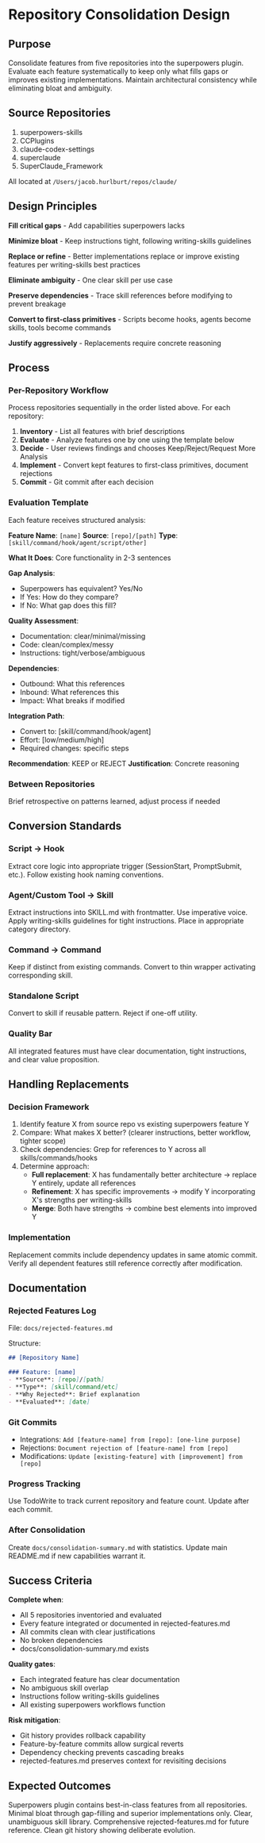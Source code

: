 # Repository Consolidation Design

## Purpose

Consolidate features from five repositories into the superpowers plugin. Evaluate each feature systematically to keep only what fills gaps or improves existing implementations. Maintain architectural consistency while eliminating bloat and ambiguity.

## Source Repositories

1. superpowers-skills
2. CCPlugins
3. claude-codex-settings
4. superclaude
5. SuperClaude_Framework

All located at `/Users/jacob.hurlburt/repos/claude/`

## Design Principles

**Fill critical gaps** - Add capabilities superpowers lacks

**Minimize bloat** - Keep instructions tight, following writing-skills guidelines

**Replace or refine** - Better implementations replace or improve existing features per writing-skills best practices

**Eliminate ambiguity** - One clear skill per use case

**Preserve dependencies** - Trace skill references before modifying to prevent breakage

**Convert to first-class primitives** - Scripts become hooks, agents become skills, tools become commands

**Justify aggressively** - Replacements require concrete reasoning

## Process

### Per-Repository Workflow

Process repositories sequentially in the order listed above. For each repository:

1. **Inventory** - List all features with brief descriptions
2. **Evaluate** - Analyze features one by one using the template below
3. **Decide** - User reviews findings and chooses Keep/Reject/Request More Analysis
4. **Implement** - Convert kept features to first-class primitives, document rejections
5. **Commit** - Git commit after each decision

### Evaluation Template

Each feature receives structured analysis:

**Feature Name**: `[name]`
**Source**: `[repo]/[path]`
**Type**: `[skill/command/hook/agent/script/other]`

**What It Does**:
Core functionality in 2-3 sentences

**Gap Analysis**:
- Superpowers has equivalent? Yes/No
- If Yes: How do they compare?
- If No: What gap does this fill?

**Quality Assessment**:
- Documentation: clear/minimal/missing
- Code: clean/complex/messy
- Instructions: tight/verbose/ambiguous

**Dependencies**:
- Outbound: What this references
- Inbound: What references this
- Impact: What breaks if modified

**Integration Path**:
- Convert to: [skill/command/hook/agent]
- Effort: [low/medium/high]
- Required changes: specific steps

**Recommendation**: KEEP or REJECT
**Justification**: Concrete reasoning

### Between Repositories

Brief retrospective on patterns learned, adjust process if needed

## Conversion Standards

### Script → Hook
Extract core logic into appropriate trigger (SessionStart, PromptSubmit, etc.). Follow existing hook naming conventions.

### Agent/Custom Tool → Skill
Extract instructions into SKILL.md with frontmatter. Use imperative voice. Apply writing-skills guidelines for tight instructions. Place in appropriate category directory.

### Command → Command
Keep if distinct from existing commands. Convert to thin wrapper activating corresponding skill.

### Standalone Script
Convert to skill if reusable pattern. Reject if one-off utility.

### Quality Bar
All integrated features must have clear documentation, tight instructions, and clear value proposition.

## Handling Replacements

### Decision Framework

1. Identify feature X from source repo vs existing superpowers feature Y
2. Compare: What makes X better? (clearer instructions, better workflow, tighter scope)
3. Check dependencies: Grep for references to Y across all skills/commands/hooks
4. Determine approach:
   - **Full replacement**: X has fundamentally better architecture → replace Y entirely, update all references
   - **Refinement**: X has specific improvements → modify Y incorporating X's strengths per writing-skills
   - **Merge**: Both have strengths → combine best elements into improved Y

### Implementation

Replacement commits include dependency updates in same atomic commit. Verify all dependent features still reference correctly after modification.

## Documentation

### Rejected Features Log

File: `docs/rejected-features.md`

Structure:
```markdown
## [Repository Name]

### Feature: [name]
- **Source**: [repo]/[path]
- **Type**: [skill/command/etc]
- **Why Rejected**: Brief explanation
- **Evaluated**: [date]
```

### Git Commits

- Integrations: `Add [feature-name] from [repo]: [one-line purpose]`
- Rejections: `Document rejection of [feature-name] from [repo]`
- Modifications: `Update [existing-feature] with [improvement] from [repo]`

### Progress Tracking

Use TodoWrite to track current repository and feature count. Update after each commit.

### After Consolidation

Create `docs/consolidation-summary.md` with statistics. Update main README.md if new capabilities warrant it.

## Success Criteria

**Complete when**:
- All 5 repositories inventoried and evaluated
- Every feature integrated or documented in rejected-features.md
- All commits clean with clear justifications
- No broken dependencies
- docs/consolidation-summary.md exists

**Quality gates**:
- Each integrated feature has clear documentation
- No ambiguous skill overlap
- Instructions follow writing-skills guidelines
- All existing superpowers workflows function

**Risk mitigation**:
- Git history provides rollback capability
- Feature-by-feature commits allow surgical reverts
- Dependency checking prevents cascading breaks
- rejected-features.md preserves context for revisiting decisions

## Expected Outcomes

Superpowers plugin contains best-in-class features from all repositories. Minimal bloat through gap-filling and superior implementations only. Clear, unambiguous skill library. Comprehensive rejected-features.md for future reference. Clean git history showing deliberate evolution.
